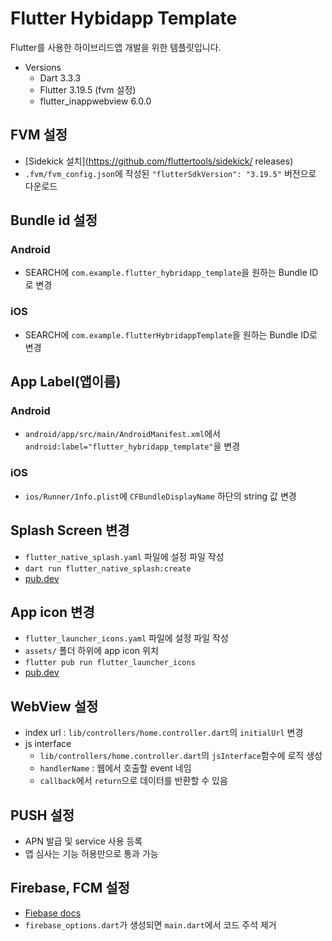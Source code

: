 # Flutter Hybidapp Template

Flutter를 사용한 하이브리드앱 개발을 위한 템플릿입니다.

- Versions
  - Dart 3.3.3
  - Flutter 3.19.5 (fvm 설정)
  - flutter_inappwebview 6.0.0

## FVM 설정

- [Sidekick 설치](https://github.com/fluttertools/sidekick/
  releases)
- `.fvm/fvm_config.json`에 작성된 `"flutterSdkVersion": "3.19.5"` 버전으로 다운로드

## Bundle id 설정

### Android

- SEARCH에 `com.example.flutter_hybridapp_template`을 원하는 Bundle ID로 변경

### iOS

- SEARCH에 `com.example.flutterHybridappTemplate`을 원하는 Bundle ID로 변경

## App Label(앱이름)

### Android

- `android/app/src/main/AndroidManifest.xml`에서 `android:label="flutter_hybridapp_template"`을 변경

### iOS

- `ios/Runner/Info.plist`에 `CFBundleDisplayName` 하단의 string 값 변경

## Splash Screen 변경

- `flutter_native_splash.yaml` 파일에 설정 파일 작성
- `dart run flutter_native_splash:create`
- [pub.dev](https://pub.dev/packages/flutter_native_splash)

## App icon 변경

- `flutter_launcher_icons.yaml` 파일에 설정 파일 작성
- `assets/` 폴더 하위에 app icon 위치
- `flutter pub run flutter_launcher_icons`
- [pub.dev](https://pub.dev/packages/flutter_launcher_icons)

## WebView 설정

- index url : `lib/controllers/home.controller.dart`의 `initialUrl` 변경
- js interface
  - `lib/controllers/home.controller.dart`의 `jsInterface`함수에 로직 생성
  - `handlerName` : 웹에서 호출할 event 네임
  - `callback`에서 `return`으로 데이터를 반환할 수 있음

## PUSH 설정

- APN 발급 및 service 사용 등록
- 앱 심사는 기능 허용만으로 통과 가능

## Firebase, FCM 설정

- [Fiebase docs](https://firebase.google.com/docs/flutter/setup?hl=ko)
- `firebase_options.dart`가 생성되면 `main.dart`에서 코드 주석 제거
